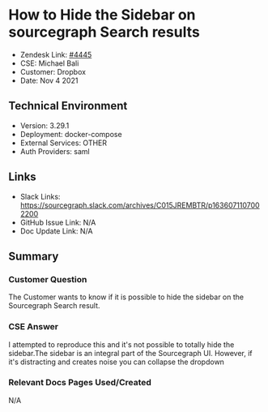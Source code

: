  
# How to Hide the Sidebar on sourcegraph Search results <!-- Ticket Title  Hint: include keywords to make it searchable -->
 
- Zendesk Link: [#4445](https://sourcegraph.zendesk.com/agent/tickets/4445)
- CSE: Michael Bali
- Customer: Dropbox <!-- Redact if this contains personally identifying information -->
- Date: Nov 4 2021

<!-- Data populated from integration, speak to Ben Gordon or Michael Bali if not working -->
<!-- During Internal team trial, fill missing data manually (we are waiting for all data to sync) -->
 
## Technical Environment
- Version: 3.29.1​
- Deployment: docker-compose
- External Services: OTHER
- Auth Providers: saml
 
 
## Links
<!-- Data for CSE manual entry -->
- Slack Links: https://sourcegraph.slack.com/archives/C015JREMBTR/p1636071107002200
- GitHub Issue Link: N/A 
- Doc Update Link: N/A
 
## Summary
### Customer Question
The Customer wants to know if it is possible to hide the sidebar on the Sourcegraph Search result.

### CSE Answer
I attempted to reproduce this and it's not possible to totally hide the sidebar.The sidebar is an integral part of the Sourcegraph UI.  However, if it's distracting and creates noise you can collapse the dropdown
 
### Relevant Docs Pages Used/Created
N/A
<!-- Once complete, upload a copy to https://github.com/sourcegraph/support-tools-internal/tree/main/resolved-tickets as a .md file -->
<!-- Name the file 4445.md -->
